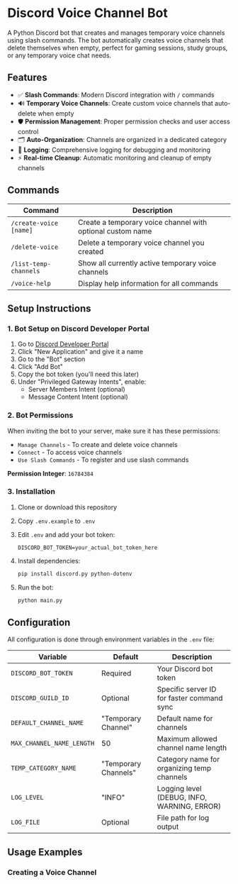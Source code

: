 # Discord Voice Channel Bot

A Python Discord bot that creates and manages temporary voice channels using slash commands. The bot automatically creates voice channels that delete themselves when empty, perfect for gaming sessions, study groups, or any temporary voice chat needs.

## Features

- ✅ **Slash Commands**: Modern Discord integration with `/` commands
- 🔊 **Temporary Voice Channels**: Create custom voice channels that auto-delete when empty
- 🛡️ **Permission Management**: Proper permission checks and user access control
- 🗂️ **Auto-Organization**: Channels are organized in a dedicated category
- 📝 **Logging**: Comprehensive logging for debugging and monitoring
- ⚡ **Real-time Cleanup**: Automatic monitoring and cleanup of empty channels

## Commands

| Command | Description |
|---------|-------------|
| `/create-voice [name]` | Create a temporary voice channel with optional custom name |
| `/delete-voice` | Delete a temporary voice channel you created |
| `/list-temp-channels` | Show all currently active temporary voice channels |
| `/voice-help` | Display help information for all commands |

## Setup Instructions

### 1. Bot Setup on Discord Developer Portal

1. Go to [Discord Developer Portal](https://discord.com/developers/applications)
2. Click "New Application" and give it a name
3. Go to the "Bot" section
4. Click "Add Bot"
5. Copy the bot token (you'll need this later)
6. Under "Privileged Gateway Intents", enable:
   - Server Members Intent (optional)
   - Message Content Intent (optional)

### 2. Bot Permissions

When inviting the bot to your server, make sure it has these permissions:
- `Manage Channels` - To create and delete voice channels
- `Connect` - To access voice channels
- `Use Slash Commands` - To register and use slash commands

**Permission Integer**: `16784384`

### 3. Installation

1. Clone or download this repository
2. Copy `.env.example` to `.env`
3. Edit `.env` and add your bot token:
   ```env
   DISCORD_BOT_TOKEN=your_actual_bot_token_here
   ```

4. Install dependencies:
   ```bash
   pip install discord.py python-dotenv
   ```

5. Run the bot:
   ```bash
   python main.py
   ```

## Configuration

All configuration is done through environment variables in the `.env` file:

| Variable | Default | Description |
|----------|---------|-------------|
| `DISCORD_BOT_TOKEN` | Required | Your Discord bot token |
| `DISCORD_GUILD_ID` | Optional | Specific server ID for faster command sync |
| `DEFAULT_CHANNEL_NAME` | "Temporary Channel" | Default name for channels |
| `MAX_CHANNEL_NAME_LENGTH` | 50 | Maximum allowed channel name length |
| `TEMP_CATEGORY_NAME` | "Temporary Channels" | Category name for organizing temp channels |
| `LOG_LEVEL` | "INFO" | Logging level (DEBUG, INFO, WARNING, ERROR) |
| `LOG_FILE` | Optional | File path for log output |

## Usage Examples

### Creating a Voice Channel
